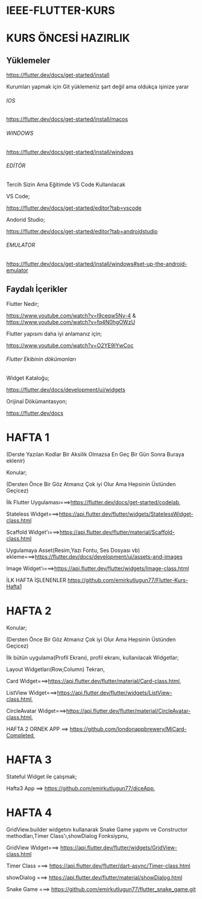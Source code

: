# IEEE-FLUTTER-KURS





# KURS ÖNCESİ HAZIRLIK

## Yüklemeler
https://flutter.dev/docs/get-started/install

Kurumları yapmak için Git yüklemeniz şart değil ama oldukça işinize yarar
###### IOS

https://flutter.dev/docs/get-started/install/macos

###### WINDOWS

https://flutter.dev/docs/get-started/install/windows

###### EDİTÖR
Tercih Sizin Ama Eğitimde VS Code Kullanılacak 

VS Code;

https://flutter.dev/docs/get-started/editor?tab=vscode

Andorid Studio;

https://flutter.dev/docs/get-started/editor?tab=androidstudio

###### EMULATOR
https://flutter.dev/docs/get-started/install/windows#set-up-the-android-emulator

## Faydalı İçerikler
Flutter Nedir;

https://www.youtube.com/watch?v=I9ceqw5Ny-4 & https://www.youtube.com/watch?v=fq4N0hgOWzU

Flutter yapısını daha iyi anlamanız için;

https://www.youtube.com/watch?v=O2YE9IYwCoc

###### Flutter Ekibinin dökümanları

Widget Kataloğu;

https://flutter.dev/docs/development/ui/widgets

Orijinal Dökümantasyon;

https://flutter.dev/docs



# HAFTA 1
(Derste Yazılan Kodlar Bir Aksilik Olmazsa En Geç Bir Gün Sonra Buraya eklenir)

Konular;

(Dersten Önce Bir Göz Atmanız Çok iyi Olur Ama Hepsinin Üstünden Geçicez)

  İlk Flutter Uygulaması===>https://flutter.dev/docs/get-started/codelab,
  
  Stateless Widget===>https://api.flutter.dev/flutter/widgets/StatelessWidget-class.html

  Scaffold Widget'ı===>https://api.flutter.dev/flutter/material/Scaffold-class.html
  
  Uygulamaya Asset(Resim,Yazı Fontu, Ses Dosyası vb) ekleme===>https://flutter.dev/docs/development/ui/assets-and-images

  Image Widget'ı===>https://api.flutter.dev/flutter/widgets/Image-class.html
  
  
  İLK HAFTA İŞLENENLER https://github.com/emirkutlugun77/Flutter-Kurs-Hafta1
  
  
# HAFTA 2


Konular;

(Dersten Önce Bir Göz Atmanız Çok iyi Olur Ama Hepsinin Üstünden Geçicez)

  İlk bütün uygulama(Profil Ekranı), profil ekranı, kullanılacak Widgetlar;
  
  Layout Widgetları(Row,Column) Tekrarı,
  
  Card Widget===>https://api.flutter.dev/flutter/material/Card-class.html,
 
  ListView Widget===>https://api.flutter.dev/flutter/widgets/ListView-class.html,
  
  CircleAvatar Widget===>https://api.flutter.dev/flutter/material/CircleAvatar-class.html,
  
  HAFTA 2 ORNEK APP ==> https://github.com/londonappbrewery/MiCard-Completed,
  
 # HAFTA 3
 
  Stateful Widget ile çalışmak;
 
  Hafta3 App ==>  https://github.com/emirkutlugun77/diceApp,
  
  
 # HAFTA 4
 GridView.builder widgetını kullanarak Snake Game yapımı ve Constructor methodları,Timer Class'ı,showDialog Fonksiypnu,
 
 GridView Widget===> https://api.flutter.dev/flutter/widgets/GridView-class.html
 
 Timer Class    ===> https://api.flutter.dev/flutter/dart-async/Timer-class.html
 
 showDialog     ===> https://api.flutter.dev/flutter/material/showDialog.html
 
 Snake Game     ===> https://github.com/emirkutlugun77/flutter_snake_game.git
 
 
 
 
 
 
 
  

